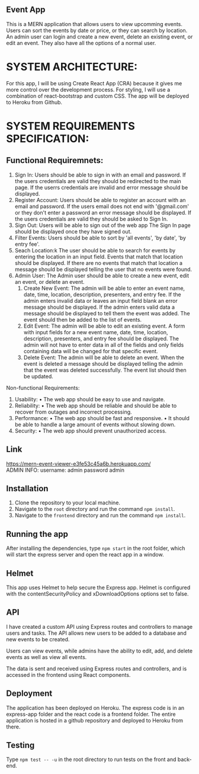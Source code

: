 ## Event App
This is a MERN application that allows users to view upcomming events. Users can sort the events by date or price, or they can search by location.
An admin user can login and create a new event, delete an existing event, or edit an event. They also have all the options of a normal user.

# SYSTEM ARCHITECTURE:

For this app, I will be using Create React App (CRA) because it gives me more control over the development process. 
For styling, I will use a combination of react-bootstrap and custom CSS. The app will be deployed to Heroku from Github.

# SYSTEM REQUIREMENTS SPECIFICATION:

## Functional Requiremnets:
1. Sign In:
   Users should be able to sign in with an email and password.
   If the users credentials are valid they should be redirected to the main page.
   If the userrs credentials are invalid and error message should be displayed.
2. Register Account:
   Users should be able to register an account with an email and password.
   If the users email does not end with '@gmail.com' or they don't enter a password an error message should be displayed.
   If the users credentials are valid they should be asked to Sign In.
3. Sign Out:
   Users will be able to sign out of the web app
   The Sign In page should be displayed once they have signed out.
4. Filter Events:
   Users should be able to sort by 'all events', 'by date', 'by entry fee'.
5. Seach Location:k
   The user should be able to search for events by entering the location in an input field.
   Events that match that location should be displayed.
   If there are no events that match that location a message should be displayed telling the user that no events were found.
6. Admin User:
   The Admin user should be able to create a new event, edit an event, or delete an event.
   1. Create New Event:
      The admin will be able to enter an event name, date, time, location, description, presenters, and entry fee.
      If the admin enters invalid data or leaves an input field blank an error message should be displayed.
      If the admin enters valid data a message should be displayed to tell them the event was added.
      The event should then be added to the list of events.
   2. Edit Event:
      The admin will be able to edit an existing event.
      A form with input fields for a new event name, date, time, location, description, presenters, and entry fee should be displayed.
      The admin will not have to enter data in all of the fields and only fields containing data will be changed for that specific event.
   3. Delete Event:
      The admin will be able to delete an event.
      When the event is deleted a message should be displayed telling the admin that the event was deleted successfully.
      The event list should then be updated.

Non-functional Requirements:
1.	Usability:
•	The web app should be easy to use and navigate.
2.	Reliability: 
•	The web app should be reliable and should be able to recover from outages and incorrect processing.
3.	Performance:
•	The web app should be fast and responsive.
•	It should be able to handle a large amount of events without slowing down.
4.	Security: 
•	The web app should prevent unauthorized access.

## Link
https://mern-event-viewer-e3fe53c45a6b.herokuapp.com/  
ADMIN INFO:
username: admin
password admin

## Installation

1. Clone the repository to your local machine.
2. Navigate to the `root` directory and run the command `npm install`.
3. Navigate to the `frontend` directory and run the command `npm install`.

## Running the app

After installing the dependencies, type `npm start` in the root folder, which will start the express server and open the react app in a window.

## Helmet

This app uses Helmet to help secure the Express app.
Helmet is configured with the contentSecurityPolicy and xDownloadOptions options set to false.

## API
I have created a custom API using Express routes and controllers to manage users and tasks. 
The API allows new users to be added to a database and new events to be created.

Users can view events, while admins have the ability to edit, add, and delete events as well as view all events.

The data is sent and received using Express routes and controllers, and is accessed in the frontend using React components.

## Deployment
The application has been deployed on Heroku. The express code is in an express-app folder and the react code is a frontend folder.
The entire application is hosted in a github repository and deployed to Heroku from there.

## Testing
Type `npm test -- -u` in the root directory to run tests on the front and back-end.
